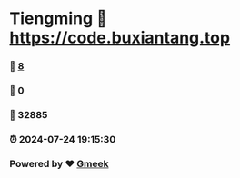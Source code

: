 # Tiengming :link: https://code.buxiantang.top 
### :page_facing_up: [8](https://code.buxiantang.top/tag.html) 
### :speech_balloon: 0 
### :hibiscus: 32885 
### :alarm_clock: 2024-07-24 19:15:30 
### Powered by :heart: [Gmeek](https://github.com/Meekdai/Gmeek)
